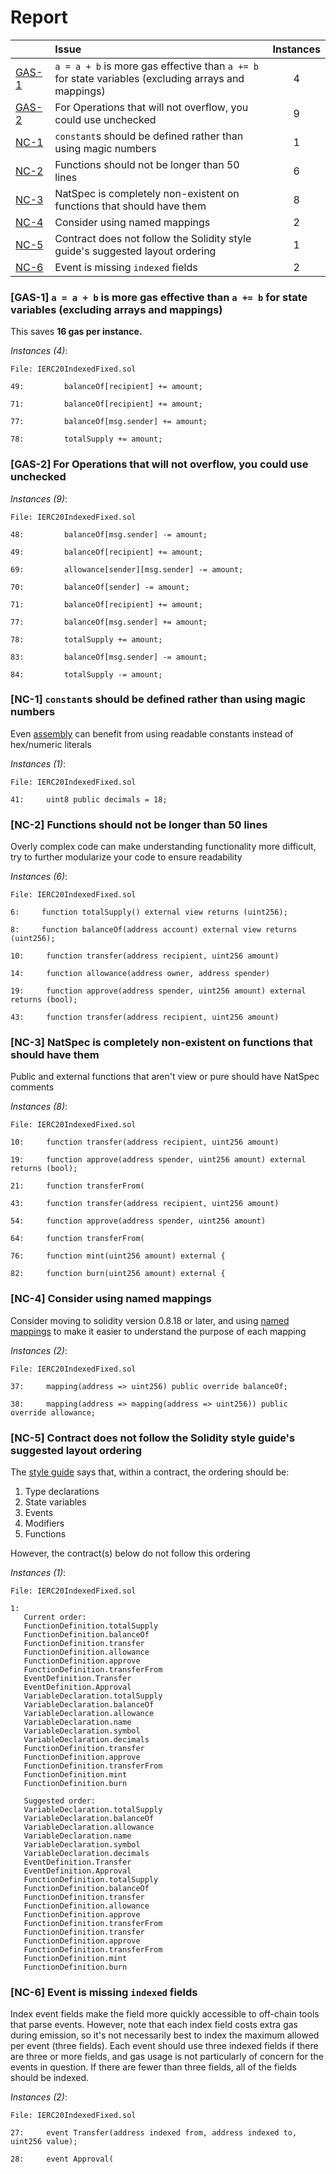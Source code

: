 # Report

| |Issue|Instances|
|-|:-|:-:|
| [GAS-1](#GAS-1) | `a = a + b` is more gas effective than `a += b` for state variables (excluding arrays and mappings) | 4 |
| [GAS-2](#GAS-2) | For Operations that will not overflow, you could use unchecked | 9 |
| [NC-1](#NC-1) | `constant`s should be defined rather than using magic numbers | 1 |
| [NC-2](#NC-2) | Functions should not be longer than 50 lines | 6 |
| [NC-3](#NC-3) | NatSpec is completely non-existent on functions that should have them | 8 |
| [NC-4](#NC-4) | Consider using named mappings | 2 |
| [NC-5](#NC-5) | Contract does not follow the Solidity style guide's suggested layout ordering | 1 |
| [NC-6](#NC-6) | Event is missing `indexed` fields | 2 |



### <a name="GAS-1"></a>[GAS-1] `a = a + b` is more gas effective than `a += b` for state variables (excluding arrays and mappings)
This saves **16 gas per instance.**

*Instances (4)*:
```solidity
File: IERC20IndexedFixed.sol

49:         balanceOf[recipient] += amount;

71:         balanceOf[recipient] += amount;

77:         balanceOf[msg.sender] += amount;

78:         totalSupply += amount;

```

### <a name="GAS-2"></a>[GAS-2] For Operations that will not overflow, you could use unchecked

*Instances (9)*:
```solidity
File: IERC20IndexedFixed.sol

48:         balanceOf[msg.sender] -= amount;

49:         balanceOf[recipient] += amount;

69:         allowance[sender][msg.sender] -= amount;

70:         balanceOf[sender] -= amount;

71:         balanceOf[recipient] += amount;

77:         balanceOf[msg.sender] += amount;

78:         totalSupply += amount;

83:         balanceOf[msg.sender] -= amount;

84:         totalSupply -= amount;

```

### <a name="NC-1"></a>[NC-1] `constant`s should be defined rather than using magic numbers
Even [assembly](https://github.com/code-423n4/2022-05-opensea-seaport/blob/9d7ce4d08bf3c3010304a0476a785c70c0e90ae7/contracts/lib/TokenTransferrer.sol#L35-L39) can benefit from using readable constants instead of hex/numeric literals

*Instances (1)*:
```solidity
File: IERC20IndexedFixed.sol

41:     uint8 public decimals = 18;

```

### <a name="NC-2"></a>[NC-2] Functions should not be longer than 50 lines
Overly complex code can make understanding functionality more difficult, try to further modularize your code to ensure readability 

*Instances (6)*:
```solidity
File: IERC20IndexedFixed.sol

6:     function totalSupply() external view returns (uint256);

8:     function balanceOf(address account) external view returns (uint256);

10:     function transfer(address recipient, uint256 amount)

14:     function allowance(address owner, address spender)

19:     function approve(address spender, uint256 amount) external returns (bool);

43:     function transfer(address recipient, uint256 amount)

```

### <a name="NC-3"></a>[NC-3] NatSpec is completely non-existent on functions that should have them
Public and external functions that aren't view or pure should have NatSpec comments

*Instances (8)*:
```solidity
File: IERC20IndexedFixed.sol

10:     function transfer(address recipient, uint256 amount)

19:     function approve(address spender, uint256 amount) external returns (bool);

21:     function transferFrom(

43:     function transfer(address recipient, uint256 amount)

54:     function approve(address spender, uint256 amount)

64:     function transferFrom(

76:     function mint(uint256 amount) external {

82:     function burn(uint256 amount) external {

```

### <a name="NC-4"></a>[NC-4] Consider using named mappings
Consider moving to solidity version 0.8.18 or later, and using [named mappings](https://ethereum.stackexchange.com/questions/51629/how-to-name-the-arguments-in-mapping/145555#145555) to make it easier to understand the purpose of each mapping

*Instances (2)*:
```solidity
File: IERC20IndexedFixed.sol

37:     mapping(address => uint256) public override balanceOf;

38:     mapping(address => mapping(address => uint256)) public override allowance;

```

### <a name="NC-5"></a>[NC-5] Contract does not follow the Solidity style guide's suggested layout ordering
The [style guide](https://docs.soliditylang.org/en/v0.8.16/style-guide.html#order-of-layout) says that, within a contract, the ordering should be:

1) Type declarations
2) State variables
3) Events
4) Modifiers
5) Functions

However, the contract(s) below do not follow this ordering

*Instances (1)*:
```solidity
File: IERC20IndexedFixed.sol

1: 
   Current order:
   FunctionDefinition.totalSupply
   FunctionDefinition.balanceOf
   FunctionDefinition.transfer
   FunctionDefinition.allowance
   FunctionDefinition.approve
   FunctionDefinition.transferFrom
   EventDefinition.Transfer
   EventDefinition.Approval
   VariableDeclaration.totalSupply
   VariableDeclaration.balanceOf
   VariableDeclaration.allowance
   VariableDeclaration.name
   VariableDeclaration.symbol
   VariableDeclaration.decimals
   FunctionDefinition.transfer
   FunctionDefinition.approve
   FunctionDefinition.transferFrom
   FunctionDefinition.mint
   FunctionDefinition.burn
   
   Suggested order:
   VariableDeclaration.totalSupply
   VariableDeclaration.balanceOf
   VariableDeclaration.allowance
   VariableDeclaration.name
   VariableDeclaration.symbol
   VariableDeclaration.decimals
   EventDefinition.Transfer
   EventDefinition.Approval
   FunctionDefinition.totalSupply
   FunctionDefinition.balanceOf
   FunctionDefinition.transfer
   FunctionDefinition.allowance
   FunctionDefinition.approve
   FunctionDefinition.transferFrom
   FunctionDefinition.transfer
   FunctionDefinition.approve
   FunctionDefinition.transferFrom
   FunctionDefinition.mint
   FunctionDefinition.burn

```

### <a name="NC-6"></a>[NC-6] Event is missing `indexed` fields
Index event fields make the field more quickly accessible to off-chain tools that parse events. However, note that each index field costs extra gas during emission, so it's not necessarily best to index the maximum allowed per event (three fields). Each event should use three indexed fields if there are three or more fields, and gas usage is not particularly of concern for the events in question. If there are fewer than three fields, all of the fields should be indexed.

*Instances (2)*:
```solidity
File: IERC20IndexedFixed.sol

27:     event Transfer(address indexed from, address indexed to, uint256 value);

28:     event Approval(

```

